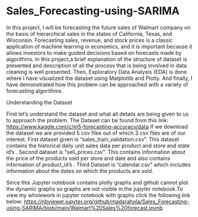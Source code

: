 # Sales_Forecasting-using-SARIMA
In this project, I will be forecasting the  future sales of  Walmart company on the basis of hierarchical sales in the states of California, Texas, and Wisconsin. Forecasting sales, revenue, and stock prices is a classic application of machine learning in economics, and it is important because it allows investors to make guided decisions based on forecasts made by algorithms. In this project,a brief explanation of the structure of dataset is  presented and description of all the process that is being involved in data cleaning is  well presented. Then, Exploratory Data Analysis (EDA) is done where I have visualized the dataset using Matplotlib and Plotly. And finally, I have demonstrated how this problem can be approached with a variety of forecasting algorithms.

Understanding the Dataset


First let’s understand the dataset and what all details are being given to us to approach the problem. The Dataset can be found from this link: https://www.kaggle.com/c/m5-forecasting-accuracy/data
If we download the dataset we are provided 5 csv files out of which 3 csv files are of our interest. First dataset given is “sales_train_validation.csv”. This dataset contains the historical daily unit sales data per product and store and state id’s . 
Second dataset is “sell_prices.csv”. This contains information about the price of the products sold per store and date and also contains information of product_id’s . Third Dataset is “calendar.csv” which includes information about the dates on which the products are sold.

Since this Jupyter notebook contains plotly graphs and github cannot plot the dynamic graphs so graphs are not visible in the jupyter notebook.To view my wholework in jupyter notebook with graphs click the following link below:
https://nbviewer.jupyter.org/github/madarahola/Sales_Forecasting-using-SARIMA/blob/main/Walmart%20Sales%20forecast.ipynb
